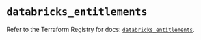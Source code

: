 # `databricks_entitlements`

Refer to the Terraform Registry for docs: [`databricks_entitlements`](https://registry.terraform.io/providers/databricks/databricks/1.96.0/docs/resources/entitlements).
